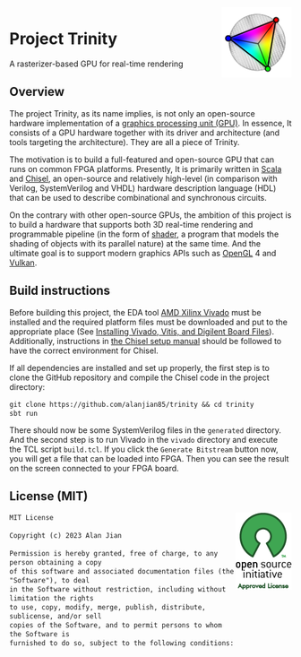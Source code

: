 <img src="logo.svg" align="right" width="125" height="125"/>

# Project Trinity
A rasterizer-based GPU for real-time rendering

## Overview
The project Trinity, as its name implies, is not only an open-source hardware implementation of a [graphics processing unit (GPU)](https://en.wikipedia.org/wiki/Graphics_processing_unit). In essence, It consists of a GPU hardware together with its driver and architecture (and tools targeting the architecture). They are all a piece of Trinity.

The motivation is to build a full-featured and open-source GPU that can runs on common FPGA platforms. Presently, It is primarily written in [Scala](https://scala-lang.org/) and [Chisel](https://www.chisel-lang.org/), an open-source and relatively high-level (in comparison with Verilog, SystemVerilog and VHDL) hardware description language (HDL) that can be used to describe combinational and synchronous circuits. 

On the contrary with other open-source GPUs, the ambition of this project is to build a hardware that supports both 3D real-time rendering and programmable pipeline (in the form of [shader](https://en.wikipedia.org/wiki/Shader), a program that models the shading of objects with its parallel nature) at the same time. And the ultimate goal is to support modern graphics APIs such as [OpenGL](https://www.opengl.org/) 4 and [Vulkan](https://www.vulkan.org/).

## Build instructions

Before building this project, the EDA tool [AMD Xilinx Vivado](https://www.xilinx.com/products/design-tools/vivado.html) must be installed and the required platform files must be downloaded and put to the appropriate place (See [Installing Vivado, Vitis, and Digilent Board Files](https://digilent.com/reference/programmable-logic/guides/installing-vivado-and-vitis)). Additionally, instructions in [the Chisel setup manual](https://github.com/chipsalliance/chisel/blob/main/SETUP.md) should be followed to have the correct environment for Chisel.

If all dependencies are installed and set up properly, the first step is to clone the GitHub repository and compile the Chisel code in the project directory:

```
git clone https://github.com/alanjian85/trinity && cd trinity
sbt run
```

There should now be some SystemVerilog files in the `generated` directory. And the second step is to run Vivado in the `vivado` directory and execute the TCL script `build.tcl`. If you click the `Generate Bitstream` button now, you will get a file that can be loaded into FPGA. Then you can see the result on the screen connected to your FPGA board.

## License (MIT)
<a href="https://opensource.org/licenses/MIT" target="_blank">
<img align="right" src="osi.png">
</a>

```
MIT License

Copyright (c) 2023 Alan Jian

Permission is hereby granted, free of charge, to any person obtaining a copy
of this software and associated documentation files (the "Software"), to deal
in the Software without restriction, including without limitation the rights
to use, copy, modify, merge, publish, distribute, sublicense, and/or sell
copies of the Software, and to permit persons to whom the Software is
furnished to do so, subject to the following conditions:
```
